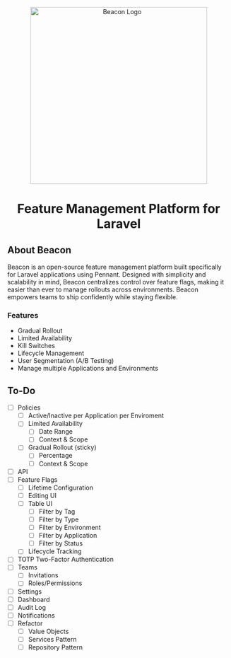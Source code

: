 <p align="center"><img src="https://gist.githubusercontent.com/dshafik/0a864a990eca92f41bdfb12a46814c6b/raw/651884d633e2eacd3664978e5caeb6bf03a5c6f3/beacon.svg" width="400" alt="Beacon Logo"></p>
<h1 style="text-align: center">Feature Management Platform for Laravel</h1>

## About Beacon

Beacon is an open-source feature management platform built specifically for Laravel applications using Pennant. Designed with simplicity and scalability in mind, Beacon centralizes control over feature flags, making it easier than ever to manage rollouts across environments. Beacon empowers teams to ship confidently while staying flexible.


### Features

- Gradual Rollout
- Limited Availability
- Kill Switches
- Lifecycle Management
- User Segmentation (A/B Testing)
- Manage multiple Applications and Environments

## To-Do

- [ ] Policies
    - [ ] Active/Inactive per Application per Enviroment
    - [ ] Limited Availability 
      - [ ] Date Range
      - [ ] Context & Scope
    - [ ] Gradual Rollout (sticky)
      - [ ] Percentage
      - [ ] Context & Scope
- [ ] API
- [ ] Feature Flags
  - [ ] Lifetime Configuration
  - [ ] Editing UI
  - [ ] Table UI
    - [ ] Filter by Tag
    - [ ] Filter by Type
    - [ ] Filter by Environment
    - [ ] Filter by Application
    - [ ] Filter by Status
  - [ ] Lifecycle Tracking
- [ ] TOTP Two-Factor Authentication
- [ ] Teams
  - [ ] Invitations
  - [ ] Roles/Permissions
- [ ] Settings
- [ ] Dashboard
- [ ] Audit Log
- [ ] Notifications
- [ ] Refactor
  - [ ] Value Objects
  - [ ] Services Pattern
  - [ ] Repository Pattern
